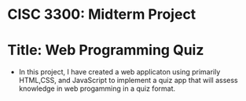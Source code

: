 # CISC 3300: Midterm Project
# Title: Web Programming Quiz
* In this project, I have created a web applicaton using primarily HTML,CSS, and JavaScript to implement a quiz app that will assess knowledge in web progamming in a quiz format. 

